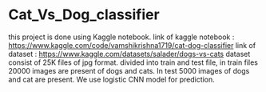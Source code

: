# Cat_Vs_Dog_classifier
this project is done using Kaggle notebook.
link of kaggle notebook : https://www.kaggle.com/code/vamshikrishna1719/cat-dog-classifier
link of dataset : https://www.kaggle.com/datasets/salader/dogs-vs-cats
dataset consist of 25K files of jpg format. 
divided into train and test file, in train files 20000 images are present of dogs and cats.
In test 5000 images of dogs and cat are present.
We use logistic CNN model for prediction.
